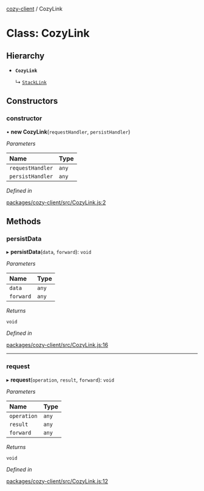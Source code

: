 [cozy-client](../README.md) / CozyLink

# Class: CozyLink

## Hierarchy

*   **`CozyLink`**

    ↳ [`StackLink`](StackLink.md)

## Constructors

### constructor

• **new CozyLink**(`requestHandler`, `persistHandler`)

*Parameters*

| Name | Type |
| :------ | :------ |
| `requestHandler` | `any` |
| `persistHandler` | `any` |

*Defined in*

[packages/cozy-client/src/CozyLink.js:2](https://github.com/cozy/cozy-client/blob/master/packages/cozy-client/src/CozyLink.js#L2)

## Methods

### persistData

▸ **persistData**(`data`, `forward`): `void`

*Parameters*

| Name | Type |
| :------ | :------ |
| `data` | `any` |
| `forward` | `any` |

*Returns*

`void`

*Defined in*

[packages/cozy-client/src/CozyLink.js:16](https://github.com/cozy/cozy-client/blob/master/packages/cozy-client/src/CozyLink.js#L16)

***

### request

▸ **request**(`operation`, `result`, `forward`): `void`

*Parameters*

| Name | Type |
| :------ | :------ |
| `operation` | `any` |
| `result` | `any` |
| `forward` | `any` |

*Returns*

`void`

*Defined in*

[packages/cozy-client/src/CozyLink.js:12](https://github.com/cozy/cozy-client/blob/master/packages/cozy-client/src/CozyLink.js#L12)
